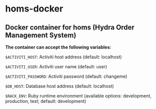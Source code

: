 # homs-docker
## Docker container for homs (Hydra Order Management System)

**The container can accept the following variables:**

`$ACTIVITI_HOST`: Activiti host address (default: localhost)

`$ACTIVITI_USER`: Activiti user name (default: user) 

`$ACTIVITI_PASSWORD`: Activiti password (default: changeme)

`$DB_HOST`: Database host address (default: localhost)

`$RACK_ENV`: Ruby runtime environment (available options: development, production, test; default: development)
